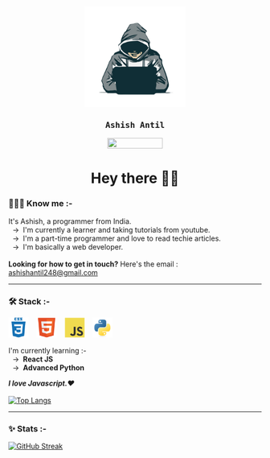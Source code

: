 <div align='center'>
  <div>
    <img src='https://github.com/AshishAntil07/AshishAntil07/blob/home/Prog.png' width='200px' height='200px'>
  </div>
  <h3>
    <pre>Ashish Antil</pre>
  </h3>
  <div><img src="https://komarev.com/ghpvc/?username=AshishAntil07&style=flat-square&color=green" height='21px' width = '110px'/></div>
  <h1>Hey there 👋🏻</h1>
</div>

### 👨🏻‍💻 Know me :-
It's <span class='Label label--secondary'>Ashish</span>, a programmer from India.<br>
&nbsp; &rarr; &nbsp;I'm currently a learner and taking tutorials from youtube.<br>
&nbsp; &#8594; &nbsp;I'm a part-time programmer and love to read techie articles.<br>
&nbsp; &#8594; &nbsp;I'm basically a web developer.<br><br>
**Looking for how to get in touch?** Here's the email : ashishantil248@gmail.com
<hr>

### 🛠 Stack :-
<div>
  <img src="https://github.com/devicons/devicon/blob/master/icons/css3/css3-plain-wordmark.svg"  title="CSS3" alt="CSS" width="40" height="40"/>&nbsp;&nbsp;&nbsp;
  <img src="https://github.com/devicons/devicon/blob/master/icons/html5/html5-original.svg" title="HTML5" alt="HTML" width="40" height="40"/>&nbsp;&nbsp;&nbsp;
  <img src="https://github.com/devicons/devicon/blob/master/icons/javascript/javascript-original.svg" title="JavaScript" alt="JavaScript" width="40" height="40"/>&nbsp;&nbsp;&nbsp;
  <img src="https://github.com/devicons/devicon/blob/master/icons/python/python-original.svg" title="Python" alt="Python" width="40" height="40"/>&nbsp;&nbsp;&nbsp;
</div>

I'm currently learning :-<br>
&nbsp; &rarr; &nbsp;**React JS**<br>
&nbsp; &#8594; &nbsp;**Advanced Python**

**_I love Javascript.❤_**
<br><br>
[![Top Langs](https://github-readme-stats.vercel.app/api/top-langs/?username=AshishAntil07&layout=compact&theme=dark&background=#7a828e)](https://github.com/anuraghazra/github-readme-stats)
<hr>

### ✨ Stats :-
[![GitHub Streak](http://github-readme-streak-stats.herokuapp.com?user=AshishAntil07&theme=dark&background=#272b33)](https://git.io/streak-stats)
